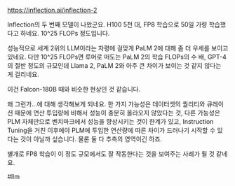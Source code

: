 https://inflection.ai/inflection-2

Inflection의 두 번째 모델이 나왔군요. H100 5천 대, FP8 학습으로 50일 가량 학습했다고 하네요. 10^25 FLOPs 정도입니다.

성능적으로 세계 2위의 LLM이라는 자평에 걸맞게 PaLM 2에 대해 좀 더 우세를 보이고 있네요. 다만 10^25 FLOPs면 루머로 떠도는 PaLM 2의 학습 FLOPs의 수 배, GPT-4의 절반 정도의 규모인데 Llama 2, PaLM 2와 아주 큰 차이가 보이는 것 같지 않다는 게 걸리네요.

이건 Falcon-180B 때와 비슷한 현상인 것 같습니다.

왜 그런가...에 대해 생각해보게 되네요. 한 가지 가능성은 데이터셋의 퀄리티와 큐레이션 때문에 연산 투입량에 비해서 성능이 충분히 올라오지 않았다는 것, 다른 가능성은 PLM 자체만으로 벤치마크에서 성능을 향상시키는 것이 한계가 있고, Instruction Tuning을 거친 이후에야 PLM에 투입한 연산량에 따른 차이가 드러나기 시작할 수 있다는 것이 아닐까 싶습니다. 물론 둘 다 추측의 영역이긴 하죠.

별개로 FP8 학습이 이 정도 규모에서도 잘 작동한다는 것을 보여주는 사례가 될 것 같네요.

#llm 